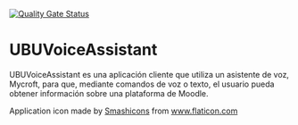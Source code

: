 [![Quality Gate Status](https://sonarcloud.io/api/project_badges/measure?project=rogama25_UBUVoiceAssistant&metric=alert_status)](https://sonarcloud.io/dashboard?id=rogama25_UBUVoiceAssistant)
# UBUVoiceAssistant
UBUVoiceAssistant es una aplicación cliente que utiliza un asistente de voz, Mycroft, para que, mediante comandos de voz o texto, el usuario pueda obtener información sobre una plataforma de Moodle.

<div>Application icon made by <a href="https://www.flaticon.com/authors/smashicons" title="Smashicons">Smashicons</a> from <a href="https://www.flaticon.com/" title="Flaticon">www.flaticon.com</a></div>
